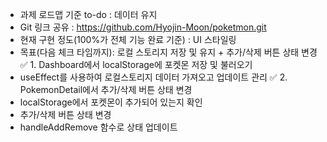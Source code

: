 - 과제 로드맵 기준 to-do : 데이터 유지
- Git 링크 공유 : https://github.com/Hyojin-Moon/poketmon.git
- 현재 구현 정도(100%가 전체 기능 완료 기준) : UI 스타일링
- 목표(다음 체크 타임까지):  로컬 스토리지 저장 및 유지 + 추가/삭제 버튼 상태 변경
✅ 1. Dashboard에서 localStorage에 포켓몬 저장 및 불러오기
-  useEffect를 사용하여 로컬스토리지 데이터 가져오고 업데이트 관리
✅ 2. PokemonDetail에서 추가/삭제 버튼 상태 변경
- localStorage에서 포켓몬이 추가되어 있는지 확인
- 추가/삭제 버튼 상태 변경
- handleAddRemove 함수로 상태 업데이트
